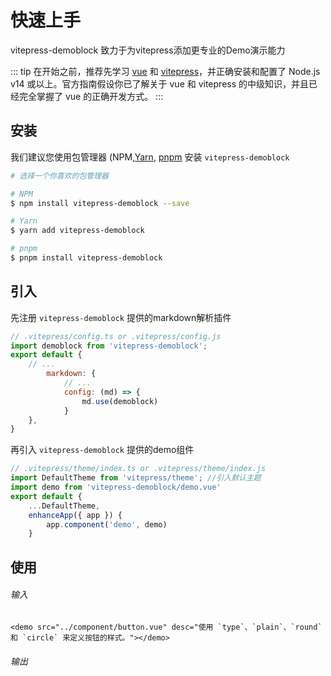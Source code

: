 # 快速上手
vitepress-demoblock 致力于为vitepress添加更专业的Demo演示能力

::: tip
在开始之前，推荐先学习 [vue](https://vuejs.org/) 和 [vitepress](https://vitepress.vuejs.org/)，并正确安装和配置了 Node.js v14 或以上。官方指南假设你已了解关于 vue 和 vitepress 的中级知识，并且已经完全掌握了 vue 的正确开发方式。
:::

## 安装

我们建议您使用包管理器 (NPM,[Yarn](https://classic.yarnpkg.com/lang/en/), [pnpm](https://pnpm.io/) 安装  <code>vitepress-demoblock</code>
```sh
# 选择一个你喜欢的包管理器

# NPM
$ npm install vitepress-demoblock --save

# Yarn
$ yarn add vitepress-demoblock

# pnpm
$ pnpm install vitepress-demoblock
```

## 引入
先注册 `vitepress-demoblock` 提供的markdown解析插件
```js
// .vitepress/config.ts or .vitepress/config.js
import demoblock from 'vitepress-demoblock';
export default {
    // ...
        markdown: {
            // ...
            config: (md) => {
                md.use(demoblock)
            }
    },
}
```
再引入 `vitepress-demoblock` 提供的demo组件
```js
// .vitepress/theme/index.ts or .vitepress/theme/index.js
import DefaultTheme from 'vitepress/theme'; //引入默认主题
import demo from 'vitepress-demoblock/demo.vue'
export default {
    ...DefaultTheme,
    enhanceApp({ app }) {
        app.component('demo', demo)
    }
```
## 使用

###### 输入
```
<demo src="../component/button.vue" desc="使用 `type`、`plain`、`round` 和 `circle` 来定义按钮的样式。"></demo>
```
###### 输出
<demo src="../component/button.vue" desc="使用 `type`、`plain`、`round` 和 `circle` 来定义按钮的样式。"></demo>


